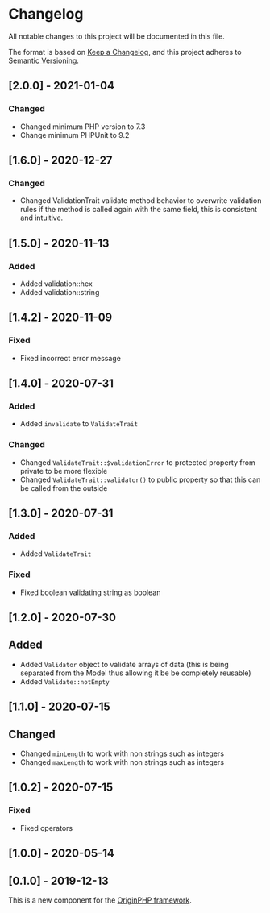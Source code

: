 # Changelog

All notable changes to this project will be documented in this file.

The format is based on [Keep a Changelog](https://keepachangelog.com/en/1.0.0/),
and this project adheres to [Semantic Versioning](https://semver.org/spec/v2.0.0.html).


## [2.0.0] - 2021-01-04

### Changed

- Changed minimum PHP version to 7.3
- Change minimum PHPUnit to 9.2

## [1.6.0] - 2020-12-27

### Changed

- Changed ValidationTrait validate method behavior to overwrite validation rules if the method is called again with the same field, this is consistent and intuitive.

## [1.5.0] - 2020-11-13

### Added

- Added validation::hex
- Added validation::string

## [1.4.2] - 2020-11-09

### Fixed

- Fixed incorrect error message

## [1.4.0] - 2020-07-31

### Added

- Added `invalidate` to `ValidateTrait`

### Changed

- Changed `ValidateTrait::$validationError` to protected property from private to be more flexible
- Changed `ValidateTrait::validator()` to public property so that this can be called from the outside

## [1.3.0] - 2020-07-31

### Added

- Added `ValidateTrait`

### Fixed

- Fixed boolean validating string as boolean

## [1.2.0] - 2020-07-30

## Added

- Added `Validator` object to validate arrays of data (this is being separated from the Model thus allowing it be be completely reusable)
- Added `Validate::notEmpty`

## [1.1.0] - 2020-07-15

## Changed

- Changed `minLength` to work with non strings such as integers
- Changed `maxLength` to work with non strings such as integers

## [1.0.2] - 2020-07-15

### Fixed

- Fixed operators

## [1.0.0] - 2020-05-14

## [0.1.0] - 2019-12-13

This is a new component for the [OriginPHP framework](https://www.originphp.com/).
